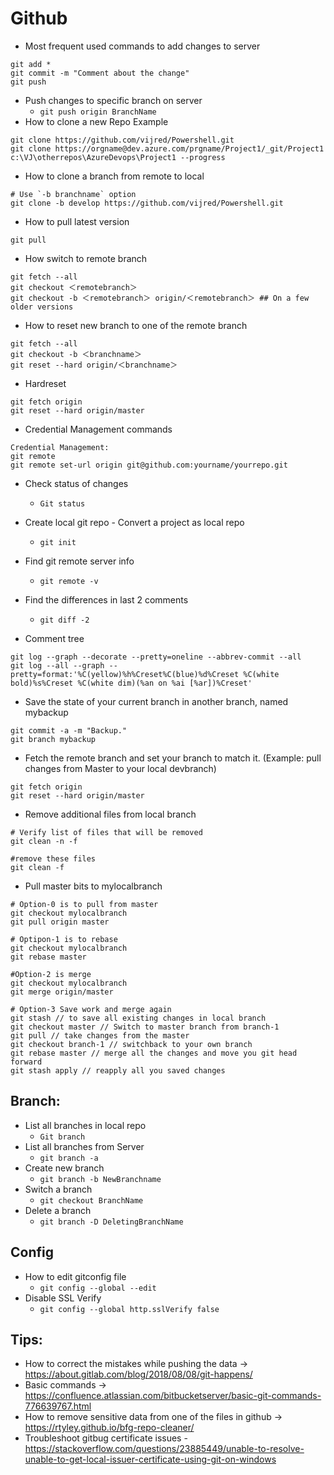 Github
======


* Most frequent used commands to add changes to server
```
git add *
git commit -m "Comment about the change"
git push
```
* Push changes to specific branch on server
    - `git push origin BranchName`
* How to clone a new Repo Example
```
git clone https://github.com/vijred/Powershell.git
git clone https://orgname@dev.azure.com/prgname/Project1/_git/Project1 c:\VJ\otherrepos\AzureDevops\Project1 --progress
```


* How to clone a branch from remote to local 
```
# Use `-b branchname` option
git clone -b develop https://github.com/vijred/Powershell.git
```
* How to pull latest version 
```
git pull
```

* How switch to remote branch
```
git fetch --all
git checkout ＜remotebranch＞
git checkout -b ＜remotebranch＞ origin/＜remotebranch＞ ## On a few older versions 
```

* How to reset new branch to one of the remote branch
```
git fetch --all
git checkout -b ＜branchname＞
git reset --hard origin/＜branchname＞
```

* Hardreset
```
git fetch origin
git reset --hard origin/master
```

* Credential Management commands
```
Credential Management:
git remote
git remote set-url origin git@github.com:yourname/yourrepo.git
```
* Check status of changes
    - `Git status`
* Create local git repo - Convert a project as local repo
    - `git init`

* Find git remote server info
    - `git remote -v`
* Find the differences in last 2 comments
    - `git diff -2`
* Comment tree
```
git log --graph --decorate --pretty=oneline --abbrev-commit --all
git log --all --graph --pretty=format:'%C(yellow)%h%Creset%C(blue)%d%Creset %C(white bold)%s%Creset %C(white dim)(%an on %ai [%ar])%Creset'
```
* Save the state of your current branch in another branch, named mybackup
```
git commit -a -m "Backup."
git branch mybackup
```
* Fetch the remote branch and set your branch to match it. (Example: pull changes from Master to your local devbranch)
```
git fetch origin
git reset --hard origin/master
```
* Remove additional files from local branch 
```
# Verify list of files that will be removed
git clean -n -f

#remove these files 
git clean -f
```
* Pull master bits to mylocalbranch 
```
# Option-0 is to pull from master 
git checkout mylocalbranch
git pull origin master

# Optipon-1 is to rebase 
git checkout mylocalbranch
git rebase master

#Option-2 is merge
git checkout mylocalbranch
git merge origin/master

# Option-3 Save work and merge again 
git stash // to save all existing changes in local branch
git checkout master // Switch to master branch from branch-1
git pull // take changes from the master
git checkout branch-1 // switchback to your own branch
git rebase master // merge all the changes and move you git head  forward
git stash apply // reapply all you saved changes 
```

Branch:
-------
* List all branches in local repo
    - `Git branch`
* List all branches from Server 
    - `git branch -a`
* Create new branch 
    - `git branch -b NewBranchname`
* Switch a branch
    - `git checkout BranchName`
* Delete a branch
    - `git branch -D DeletingBranchName`


Config
------
* How to edit gitconfig file
    -   `git config --global --edit` 
* Disable SSL Verify
    -   `git config --global http.sslVerify false`


Tips:
-----
* How to correct the mistakes while pushing the data -> https://about.gitlab.com/blog/2018/08/08/git-happens/ 
* Basic commands -> https://confluence.atlassian.com/bitbucketserver/basic-git-commands-776639767.html 
* How to remove sensitive data from one of the files in github -> https://rtyley.github.io/bfg-repo-cleaner/ 
* Troubleshoot gitbug certificate issues - https://stackoverflow.com/questions/23885449/unable-to-resolve-unable-to-get-local-issuer-certificate-using-git-on-windows
